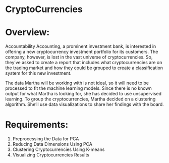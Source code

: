 # CryptoCurrencies

# Overview:
Accountability Accounting, a prominent investment bank, is interested in offering a new cryptocurrency investment portfolio for its customers. The company, however, is lost in the vast universe of cryptocurrencies. So, they’ve asked to create a report that includes what cryptocurrencies are on the trading market and how they could be grouped to create a classification system for this new investment.

The data Martha will be working with is not ideal, so it will need to be processed to fit the machine learning models. Since there is no known output for what Martha is looking for, she has decided to use unsupervised learning. To group the cryptocurrencies, Martha decided on a clustering algorithm. She’ll use data visualizations to share her findings with the board.

# Requirements:

1. Preprocessing the Data for PCA
2. Reducing Data Dimensions Using PCA
3. Clustering Cryptocurrencies Using K-means
4. Visualizing Cryptocurrencies Results
